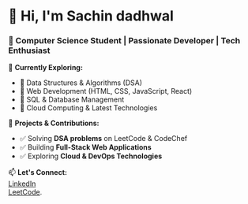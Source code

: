 # 👋 Hi, I'm Sachin dadhwal  
### 🚀 Computer Science Student | Passionate Developer | Tech Enthusiast  

🌱 **Currently Exploring:**  
- 🔹 Data Structures & Algorithms (DSA)  
- 🔹 Web Development (HTML, CSS, JavaScript, React)  
- 🔹 SQL & Database Management  
- 🔹 Cloud Computing & Latest Technologies  

🔭 **Projects & Contributions:**  
- ✅ Solving **DSA problems** on LeetCode & CodeChef  
- ✅ Building **Full-Stack Web Applications**  
- ✅ Exploring **Cloud & DevOps Technologies**  

📫 **Let's Connect:**  
[LinkedIn](https://www.linkedin.com/in/sachin-pb07/)  
[LeetCode](https://leetcode.com/u/Sachin_dadhwal/).
